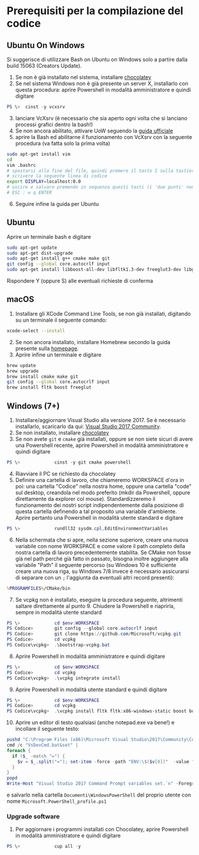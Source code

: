 # Prerequisiti per la compilazione del codice

## Ubuntu On Windows

Si suggerisce di utilizzare Bash on Ubuntu on Windows solo a partire dalla build 15063 (Creators Update).
1) Se non è già installato nel sistema, installare [chocolatey](http://chocolatey.org)
2) Se nel sistema Windows non è già presente un server X, installarlo con questa procedura: aprire Powershell in modalità amministratore e quindi digitare

```PowerShell
PS \>  cinst -y vcxsrv
```

3) lanciare VcXsrv (è necessario che sia aperto ogni volta che si lanciano processi grafici dentro la bash!)
4) Se non ancora abilitato, attivare UoW seguendo la [guida ufficiale](https://msdn.microsoft.com/it-it/commandline/wsl/install_guide)
5) aprire la Bash ed abilitarne il funzionamento con VcXsrv con la seguente procedura (va fatta solo la prima volta)

```bash
sudo apt-get install vim
cd
vim .bashrc
# spostarsi alla fine del file, quindi premere il tasto I sulla tastiera
# scrivere la seguente linea di codice
export DISPLAY=localhost:0.0
# uscire e salvare premendo in sequenza questi tasti (i 'due punti' non sono estetici, fanno parte della sequenza, mentre invece ESC ed ENTER sono i rispettivi tasti della tastiera!)
# ESC : w q ENTER
```

6) Seguire infine la guida per Ubuntu

## Ubuntu

Aprire un terminale bash e digitare

```bash
sudo apt-get update
sudo apt-get dist-upgrade
sudo apt-get install g++ cmake make git 
git config --global core.autocrlf input
sudo apt-get install libboost-all-dev libfltk1.3-dev freeglut3-dev libgl1-mesa-dev libglu1-mesa-dev libxinerama-dev libjpeg-dev libxi-dev libxmu-dev
```

Rispondere Y (oppure S) alle eventuali richieste di conferma

## macOS

1) Installare gli XCode Command Line Tools, se non già installati, digitando su un terminale il seguente comando:

```bash
xcode-select --install
```

2) Se non ancora installato, installare Homebrew secondo la guida presente sulla [homepage](https://brew.sh/index_it.html).
3) Aprire infine un terminale e digitare

```bash
brew update
brew upgrade
brew install cmake make git
git config --global core.autocrlf input
brew install fltk boost freeglut
```

## Windows (7+)

1) Installare/aggiornare Visual Studio alla versione 2017. Se è necessario installarlo, scaricarlo da qui: [Visual Studio 2017 Community](http://visualstudio.com).
2) Se non installato, installare [chocolatey](http://chocolatey.org)
3) Se non avete `git` e `cmake` già installati, oppure se non siete sicuri di avere una Powershell recente, aprire Powershell in modalità amministratore e quindi digitare

```PowerShell
PS \>             cinst -y git cmake powershell
```

4) Riavviare il PC se richiesto da chocolatey
5) Definire una cartella di lavoro, che chiameremo WORKSPACE d'ora in poi: una cartella "Codice" nella nostra home, oppure una cartella "code" sul desktop, creandola nel modo preferito (mkdir da Powershell, oppure direttamente da explorer col mouse). Standardizzeremo il funzionamento dei nostri script indipendentemente dalla posizione di questa cartella definendo a tal proposito una variabile d'ambiente. Aprire pertanto una Powershell in modalità utente standard e digitare

```PowerShell
PS \>             rundll32 sysdm.cpl,EditEnvironmentVariables
```

6) Nella schermata che si apre, nella sezione superiore, creare una nuova variabile con nome WORKSPACE e come valore il path completo della nostra cartella di lavoro precedentemente stabilita. Se CMake non fosse già nel path perché già fatto in passato, bisogna inoltre aggiungere alla variabile "Path" il seguente percorso (su Windows 10 è sufficiente creare una nuova riga, su Windows 7/8 invece è necessario assicurarsi di separare con un `;` l'aggiunta da eventuali altri record presenti):

```cmd
%PROGRAMFILES%/CMake/bin
```

7) Se vcpkg non è installato, eseguire la procedura seguente, altrimenti saltare direttamente al punto 9. Chiudere la Powershell e riaprirla, sempre in modalità utente standard

```PowerShell
PS \>             cd $env:WORKSPACE
PS Codice>        git config --global core.autocrlf input
PS Codice>        git clone https://github.com/Microsoft/vcpkg.git
PS Codice>        cd vcpkg
PS Codice\vcpkg>  .\bootstrap-vcpkg.bat
```

8) Aprire Powershell in modalità amministratore e quindi digitare

```PowerShell
PS \>             cd $env:WORKSPACE
PS Codice>        cd vcpkg
PS Codice\vcpkg>  .\vcpkg integrate install
```

9) Aprire Powershell in modalità utente standard e quindi digitare

```PowerShell
PS \>             cd $env:WORKSPACE
PS Codice>        cd vcpkg
PS Codice\vcpkg>  .\vcpkg install fltk fltk:x86-windows-static boost boost:x86-windows-static freeglut freeglut:x86-windows-static opengl opengl:x86-windows-static
```

10) Aprire un editor di testo qualsiasi (anche notepad.exe va bene!) e incollare il seguente testo:

```PowerShell
pushd "C:\Program Files (x86)\Microsoft Visual Studio\2017\Community\Common7\Tools"
cmd /c "VsDevCmd.bat&set" |
foreach {
  if ($_ -match "=") {
    $v = $_.split("="); set-item -force -path "ENV:\$($v[0])"  -value "$($v[1])"
  }
}
popd
Write-Host "Visual Studio 2017 Command Prompt variables set.`n" -ForegroundColor Yellow
```

e salvarlo nella cartella `Documenti\WindowsPowerShell` del proprio utente con nome `Microsoft.PowerShell_profile.ps1`

### Upgrade software

1) Per aggiornare i programmi installati con Chocolatey, aprire Powershell in modalità amministratore e quindi digitare

```PowerShell
PS \>             cup all -y
```

